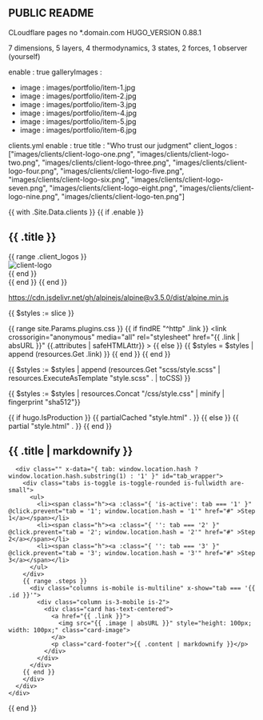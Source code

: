 ## PUBLIC README

CLoudflare pages
no *.domain.com
HUGO_VERSION 0.88.1

7 dimensions, 5 layers, 4 thermodynamics, 3 states, 2 forces, 1 observer (yourself)

enable  : true
galleryImages :
  - image : images/portfolio/item-1.jpg
  - image : images/portfolio/item-2.jpg
  - image : images/portfolio/item-3.jpg
  - image : images/portfolio/item-4.jpg
  - image : images/portfolio/item-5.jpg
  - image : images/portfolio/item-6.jpg

clients.yml
enable        : true
title         : "Who trust our judgment"
client_logos  : 
  ["images/clients/client-logo-one.png", "images/clients/client-logo-two.png", "images/clients/client-logo-three.png", "images/clients/client-logo-four.png", "images/clients/client-logo-five.png", "images/clients/client-logo-six.png", "images/clients/client-logo-seven.png", "images/clients/client-logo-eight.png", "images/clients/client-logo-nine.png", "images/clients/client-logo-ten.png"]


{{ with .Site.Data.clients }}
  {{ if .enable }}
  <section class="site-client">
    <div class="container">
      <div class="row">
        <div class="col-12">
          <div class="section-title">
            <h2>{{ .title }}</h2>
          </div>
          <div class="site-client-wrapper">
            {{ range .client_logos }}
            <div class="site-client-item">
              <img src="{{ . | absURL }}" alt="client-logo">
            </div>
            {{ end }}
          </div>
        </div>
      </div>
    </div>
  </section>
  {{ end }}
{{ end }}


https://cdn.jsdelivr.net/gh/alpinejs/alpine@v3.5.0/dist/alpine.min.js

{{ $styles := slice }}

{{ range site.Params.plugins.css }}
  {{ if findRE "^http" .link }}
    <link crossorigin="anonymous" media="all" rel="stylesheet" href="{{ .link | absURL }}" {{.attributes | safeHTMLAttr}} >
  {{ else }}
    {{ $styles = $styles | append (resources.Get .link) }}
  {{ end }}
{{ end }}

{{ $styles := $styles | append (resources.Get "scss/style.scss" | resources.ExecuteAsTemplate "style.scss" . | toCSS) }}

{{ $styles := $styles | resources.Concat "/css/style.css" | minify  | fingerprint "sha512"}}

<style crossorigin="anonymous" media="all" type="text/css" integrity="{{ $styles.Data.Integrity }}">{{$styles.Content | safeCSS}}</style>



  {{ if hugo.IsProduction }}
  {{ partialCached "style.html" . }}
  {{ else }}
  {{ partial "style.html" . }}
  {{ end }} 


  <section class="section my-5">
    <div class="container has-text-centered my-5">
      <h2 class="title is-2">{{ .title | markdownify }}</h2>

      <div class="" x-data="{ tab: window.location.hash ? window.location.hash.substring(1) : '1' }" id="tab_wrapper">
        <div class="tabs is-toggle is-toggle-rounded is-fullwidth are-small">
          <ul>
            <li><span class="h"><a :class="{ 'is-active': tab === '1' }" @click.prevent="tab = '1'; window.location.hash = '1'" href="#" >Step 1</a></span></li>
            <li><span class="h"><a :class="{ '': tab === '2' }" @click.prevent="tab = '2'; window.location.hash = '2'" href="#" >Step 2</a></span></li>
            <li><span class="h"><a :class="{ '': tab === '3' }" @click.prevent="tab = '3'; window.location.hash = '3'" href="#" >Step 3</a></span></li>            
          </ul>
        </div>
        {{ range .steps }}        
          <div class="columns is-mobile is-multiline" x-show="tab === '{{ .id }}'">
            <div class="column is-3-mobile is-2">
              <div class="card has-text-centered">
                <a href="{{ .link }}">
                  <img src="{{ .image | absURL }}" style="height: 100px; width: 100px;" class="card-image">
                </a>
                <p class="card-footer">{{ .content | markdownify }}</p>
              </div>
            </div>       
          </div>  
        {{ end }}
        </div>  
      </div>
    </div>
  </section>
{{ end }}
